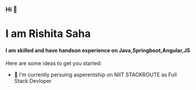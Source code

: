 ### Hi 👋

<h1>I am Rishita Saha</h1>

<h4>I am skilled and have handson experience  on Java,Springboot,Angular,JS</h4>

Here are some ideas to get you started:

- 🔭 I’m currently persuing asperentship on NIIT STACKROUTE as Full Stack Devloper
<!-- - 🌱 I’m currently learning ...
- 👯 I’m looking to collaborate on ...
- 🤔 I’m looking for help with ...
- 💬 Ask me about ...
- 📫 How to reach me: ...
- 😄 Pronouns: ...
- ⚡ Fun fact: ... -->


